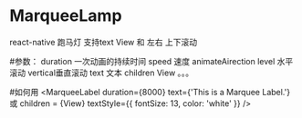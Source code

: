 # MarqueeLamp
react-native 跑马灯 支持text View 和 左右 上下滚动

#参数： 
duration 一次动画的持续时间
speed 速度
animateAirection level 水平滚动 vertical垂直滚动
text 文本
children View
。。。

#如何用
<MarqueeLabel
  duration={8000}
  text={'This is a Marquee Label.'} 或 children = {<View><Text>View</Text></View>}
  textStyle={{ fontSize: 13, color: 'white' }}
/>
